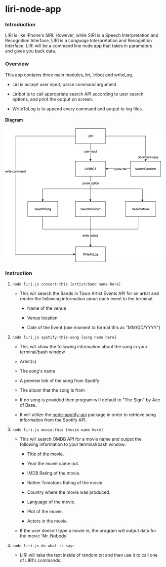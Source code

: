 # liri-node-app

### Introduction

LIRI is like iPhone's SIRI. However, while SIRI is a Speech Interpretation and Recognition Interface, LIRI is a _Language_ Interpretation and Recognition Interface. LIRI will be a command line node app that takes in parameters and gives you back data.

### Overview

This app contains three main modules, liri, liribot and writeLog.

* Liri is accept user input, parse command argument.

* Liribot is to call appropriate search API according to user search options, and print the output on screen.

* WriteToLog is to append every command and output to log files.

#### Diagram
![`Image of diagram`](./LiriBot_Diagram.png)

### Instruction

1. `node liri.js concert-this [artist/band name here]`

    * This will search the Bands in Town Artist Events API for an artist and render the following information about each event to the terminal:

        * Name of the venue

        * Venue location

        * Date of the Event (use moment to format this as "MM/DD/YYYY")

2. `node liri.js spotify-this-song [song name here]`

    * This will show the following information about the song in your terminal/bash window

     * Artist(s)

     * The song's name

     * A preview link of the song from Spotify

     * The album that the song is from

    * If no song is provided then program will default to "The Sign" by Ace of Base.

    * It will utilize the [node-spotify-api](https://www.npmjs.com/package/node-spotify-api) package in order to retrieve song information from the Spotify API.

3. `node liri.js movie-this [movie name here]`

    * This will search OMDB API for a movie name and output the following information to your terminal/bash window:

        * Title of the movie.

        * Year the movie came out.

        * IMDB Rating of the movie.

        * Rotten Tomatoes Rating of the movie.

        * Country where the movie was produced.

        * Language of the movie.

        * Plot of the movie.

        * Actors in the movie.

   * If the user doesn't type a movie in, the program will output data for the movie 'Mr. Nobody'.

4. `node liri.js do-what-it-says`

    * LIRI will take the text inside of random.txt and then use it to call one of LIRI's commands.




